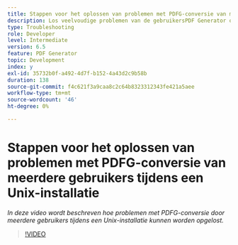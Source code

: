 ```yaml
---
title: Stappen voor het oplossen van problemen met PDFG-conversie van meerdere gebruikers tijdens een Unix-installatie
description: Los veelvoudige problemen van de gebruikersPDF Generator op de Opstelling van UNIX problemen op.
type: Troubleshooting
role: Developer
level: Intermediate
version: 6.5
feature: PDF Generator
topic: Development
index: y
exl-id: 35732b0f-a492-4d7f-b152-4a43d2c9b58b
duration: 138
source-git-commit: f4c621f3a9caa8c2c64b8323312343fe421a5aee
workflow-type: tm+mt
source-wordcount: '46'
ht-degree: 0%

---
```



# Stappen voor het oplossen van problemen met PDFG-conversie van meerdere gebruikers tijdens een Unix-installatie

*In deze video wordt beschreven hoe problemen met PDFG-conversie door meerdere gebruikers tijdens een Unix-installatie kunnen worden opgelost.*

>[!VIDEO](https://video.tv.adobe.com/v/335549?quality=12&learn=on)
